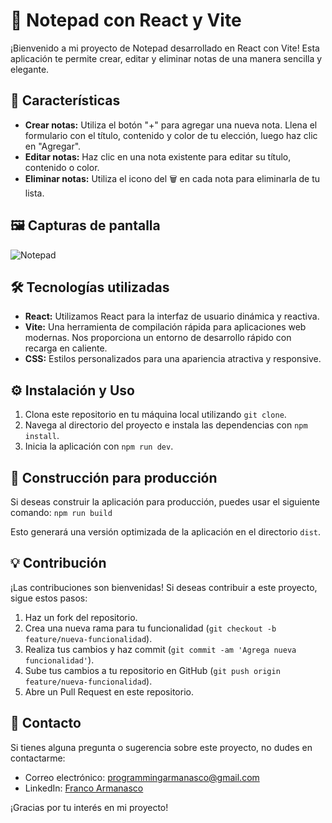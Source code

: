 # 📝 Notepad con React y Vite

¡Bienvenido a mi proyecto de Notepad desarrollado en React con Vite! Esta aplicación te permite crear, editar y eliminar notas de una manera sencilla y elegante.

## 🎨 Características

- **Crear notas:** Utiliza el botón "+" para agregar una nueva nota. Llena el formulario con el título, contenido y color de tu elección, luego haz clic en "Agregar".
- **Editar notas:** Haz clic en una nota existente para editar su título, contenido o color.
- **Eliminar notas:** Utiliza el icono del 🗑️ en cada nota para eliminarla de tu lista.

## 🖼️ Capturas de pantalla

![Notepad](screenshots/notepad.png)

## 🛠️ Tecnologías utilizadas

- **React:** Utilizamos React para la interfaz de usuario dinámica y reactiva.
- **Vite:** Una herramienta de compilación rápida para aplicaciones web modernas. Nos proporciona un entorno de desarrollo rápido con recarga en caliente.
- **CSS:** Estilos personalizados para una apariencia atractiva y responsive.

## ⚙️ Instalación y Uso

1. Clona este repositorio en tu máquina local utilizando `git clone`.
2. Navega al directorio del proyecto e instala las dependencias con `npm install`.
3. Inicia la aplicación con `npm run dev`.

## 🚀 Construcción para producción

Si deseas construir la aplicación para producción, puedes usar el siguiente comando: `npm run build`

Esto generará una versión optimizada de la aplicación en el directorio `dist`.

## 💡 Contribución

¡Las contribuciones son bienvenidas! Si deseas contribuir a este proyecto, sigue estos pasos:

1. Haz un fork del repositorio.
2. Crea una nueva rama para tu funcionalidad (`git checkout -b feature/nueva-funcionalidad`).
3. Realiza tus cambios y haz commit (`git commit -am 'Agrega nueva funcionalidad'`).
4. Sube tus cambios a tu repositorio en GitHub (`git push origin feature/nueva-funcionalidad`).
5. Abre un Pull Request en este repositorio.

## 📧 Contacto

Si tienes alguna pregunta o sugerencia sobre este proyecto, no dudes en contactarme:

- Correo electrónico: programmingarmanasco@gmail.com
- LinkedIn: [Franco Armanasco](https://www.linkedin.com/in/francoarmanasco/)

¡Gracias por tu interés en mi proyecto!


